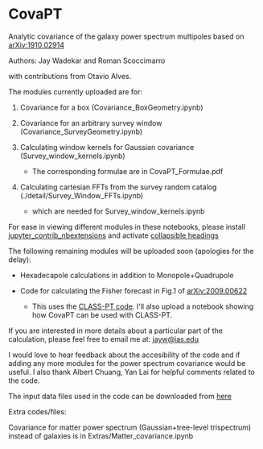 # CovaPT
Analytic covariance of the galaxy power spectrum multipoles based on [arXiv:1910.02914](https://arxiv.org/abs/1910.02914)

Authors: Jay Wadekar and Roman Scoccimarro

with contributions from Otavio Alves.

The modules currently uploaded are for:

1. Covariance for a box (Covariance_BoxGeometry.ipynb)

2. Covariance for an arbitrary survey window (Covariance_SurveyGeometry.ipynb)

3. Calculating window kernels for Gaussian covariance (Survey_window_kernels.ipynb)
   - The corresponding formulae are in CovaPT_Formulae.pdf
   
4. Calculating cartesian FFTs from the survey random catalog (./detail/Survey_Window_FFTs.ipynb)
    - which are needed for Survey_window_kernels.ipynb

For ease in viewing different modules in these notebooks, please install [jupyter_contrib_nbextensions](https://jupyter-contrib-nbextensions.readthedocs.io/en/latest/install.html) and activate [collapsible headings](https://jupyter-contrib-nbextensions.readthedocs.io/en/latest/nbextensions/collapsible_headings/readme.html)

The following remaining modules will be uploaded soon (apologies for the delay):
  
* Hexadecapole calculations in addition to Monopole+Quadrupole

* Code for calculating the Fisher forecast in Fig.1 of [arXiv:2009.00622](https://arxiv.org/abs/2009.00622)
    - This uses the [CLASS-PT code](https://github.com/Michalychforever/CLASS-PT). I'll also upload a notebook showing how CovaPT can be used with CLASS-PT.

If you are interested in more details about a particular part of the calculation, please feel free to email me at: jayw@ias.edu

I would love to hear feedback about the accesibility of the code and if adding any more modules for the power spectrum covariance would be useful. I also thank Albert Chuang, Yan Lai for helpful comments related to the code.

The input data files used in the code can be downloaded from
[here](https://drive.google.com/drive/folders/1bWKfUaIXcC1n-2hk9KtKhqukxTH1379i?usp=sharing)

Extra codes/files:

Covariance for matter power spectrum (Gaussian+tree-level trispectrum) instead of galaxies is in Extras/Matter_covariance.ipynb


